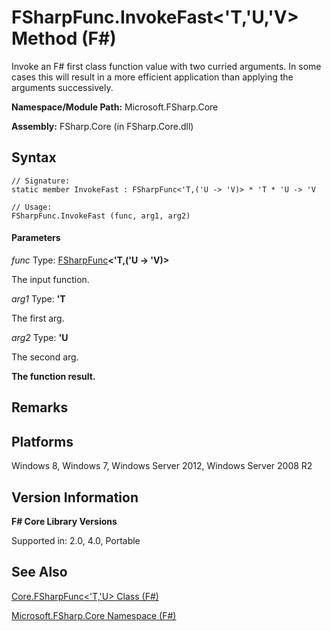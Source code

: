 # FSharpFunc.InvokeFast<'T,'U,'V> Method (F#)

Invoke an F# first class function value with two curried arguments. In some cases this will result in a more efficient application than applying the arguments successively.

**Namespace/Module Path:** Microsoft.FSharp.Core

**Assembly:** FSharp.Core (in FSharp.Core.dll)


## Syntax

```
// Signature:
static member InvokeFast : FSharpFunc<'T,('U -> 'V)> * 'T * 'U -> 'V

// Usage:
FSharpFunc.InvokeFast (func, arg1, arg2)
```

#### Parameters
*func*
Type: [FSharpFunc](http://msdn.microsoft.com/en-us/library/6fbc582c-a36a-4154-9bfe-296de5ecba53)**&lt;'T,('U -&gt; 'V)&gt;**


The input function.


*arg1*
Type: **'T**


The first arg.


*arg2*
Type: **'U**


The second arg.



**The function result.**
## Remarks

## Platforms
Windows 8, Windows 7, Windows Server 2012, Windows Server 2008 R2


## Version Information
**F# Core Library Versions**

Supported in: 2.0, 4.0, Portable




## See Also
[Core.FSharpFunc&#60;'T,'U&#62; Class &#40;F&#35;&#41;](Core.FSharpFunc%28%27T%2C%27U%29+Class+%28FSharp%29.md)

[Microsoft.FSharp.Core Namespace &#40;F&#35;&#41;](Microsoft.FSharp.Core+Namespace+%28FSharp%29.md)

